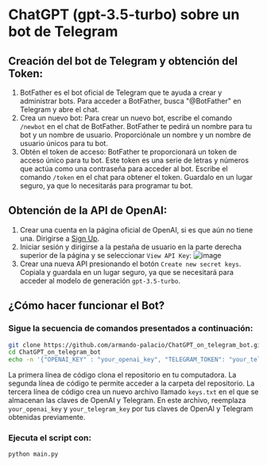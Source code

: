 # ChatGPT (gpt-3.5-turbo) sobre un bot de Telegram

## Creación del bot de Telegram y obtención del Token:

1. BotFather es el bot oficial de Telegram que te ayuda a crear y administrar bots. Para acceder a BotFather, busca "@BotFather" en Telegram y abre el chat.
2. Crea un nuevo bot: Para crear un nuevo bot, escribe el comando `/newbot` en el chat de BotFather. BotFather te pedirá un nombre para tu bot y un nombre de usuario. Proporciónale un nombre y un nombre de usuario únicos para tu bot.
3. Obtén el token de acceso: BotFather te proporcionará un token de acceso único para tu bot. Este token es una serie de letras y números que actúa como una contraseña para acceder al bot. Escribe el comando `/token` en el chat para obtener el token. Guardalo en un lugar seguro, ya que lo necesitarás para programar tu bot.

## Obtención de la API de OpenAI:

1. Crear una cuenta en la página oficial de OpenAI, si es que aún no tiene una. Dirigirse a [Sign Up](https://auth0.openai.com/u/signup/identifier?state=hKFo2SA1X2txWlpXTS1TQTJWX0F1MjFvNDh3WUFGLXpSNWgzMaFur3VuaXZlcnNhbC1sb2dpbqN0aWTZIFM1MlZnRDdneVZ5RDFQbXBZcC1VV0V3UVllWmtzSnNZo2NpZNkgRFJpdnNubTJNdTQyVDNLT3BxZHR3QjNOWXZpSFl6d0Q).
2. Iniciar sesión y dirigirse a la pestaña de usuario en la parte derecha superior de la página y se seleccionar `View API Key`:
   ![image](https://user-images.githubusercontent.com/66741745/229366334-f2acf173-969b-475e-82ca-61e4d984ac3c.png)
3. Crear una nueva API presionando el botón `Create new secret keys`. Copiala y guardala en un lugar seguro, ya que se necesitará para acceder al modelo de generación `gpt-3.5-turbo`.

## ¿Cómo hacer funcionar el Bot?

### Sigue la secuencia de comandos presentados a continuación:

```bash
git clone https://github.com/armando-palacio/ChatGPT_on_telegram_bot.git
cd ChatGPT_on_telegram_bot
echo -n '{"OPENAI_KEY" : "your_openai_key", "TELEGRAM_TOKEN": "your_telegram_key"}' > keys.txt
```

La primera línea de código clona el repositorio en tu computadora. La segunda línea de código te permite acceder a la carpeta del repositorio. La tercera línea de código crea un nuevo archivo llamado `keys.txt` en el que se almacenan las claves de OpenAI y Telegram. En este archivo, reemplaza `your_openai_key` y `your_telegram_key` por tus claves de OpenAI y Telegram obtenidas previamente.

### Ejecuta el script con:

```bash
python main.py
```
